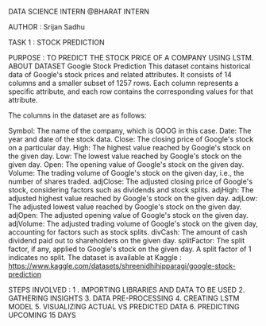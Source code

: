 
DATA SCIENCE INTERN @BHARAT INTERN

AUTHOR : Srijan Sadhu

TASK 1 : STOCK PREDICTION

PURPOSE : TO PREDICT THE STOCK PRICE OF A COMPANY USING LSTM.
ABOUT DATASET
Google Stock Prediction
This dataset contains historical data of Google's stock prices and related attributes. It consists of 14 columns and a smaller subset of 1257 rows. Each column represents a specific attribute, and each row contains the corresponding values for that attribute.

The columns in the dataset are as follows:

Symbol: The name of the company, which is GOOG in this case.
Date: The year and date of the stock data.
Close: The closing price of Google's stock on a particular day.
High: The highest value reached by Google's stock on the given day.
Low: The lowest value reached by Google's stock on the given day.
Open: The opening value of Google's stock on the given day.
Volume: The trading volume of Google's stock on the given day, i.e., the number of shares traded.
adjClose: The adjusted closing price of Google's stock, considering factors such as dividends and stock splits.
adjHigh: The adjusted highest value reached by Google's stock on the given day.
adjLow: The adjusted lowest value reached by Google's stock on the given day.
adjOpen: The adjusted opening value of Google's stock on the given day.
adjVolume: The adjusted trading volume of Google's stock on the given day, accounting for factors such as stock splits.
divCash: The amount of cash dividend paid out to shareholders on the given day.
splitFactor: The split factor, if any, applied to Google's stock on the given day. A split factor of 1 indicates no split.
The dataset is available at Kaggle : https://www.kaggle.com/datasets/shreenidhihipparagi/google-stock-prediction

STEPS INVOLVED :
1 . IMPORTING LIBRARIES AND DATA TO BE USED
2. GATHERING INSIGHTS
3. DATA PRE-PROCESSING
4. CREATING LSTM MODEL
5. VISUALIZING ACTUAL VS PREDICTED DATA
6. PREDICTING UPCOMING 15 DAYS
